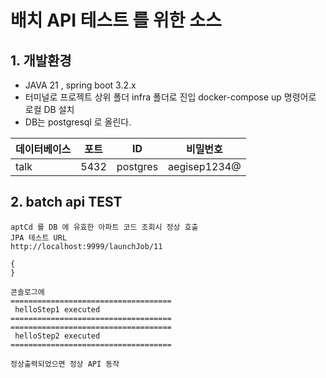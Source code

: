 # 배치 API 테스트 를 위한 소스 

## 1. 개발환경
* JAVA 21 , spring boot 3.2.x
* 터미널로 프로젝트 상위 폴더 infra 폴더로 진입 docker-compose up 명령어로 로컬 DB 설치
* DB는 postgresql 로 올린다.

| 데이터베이스 |  포트   | ID | 비밀번호 |
|---|------|---|---|
| talk | 5432 | postgres | aegisep1234@ |


## 2. batch api TEST
 

````
aptCd 를 DB 에 유효한 아파트 코드 조회시 정상 호출
JPA 테스트 URL 
http://localhost:9999/launchJob/11  

{
}

콘솔로그에 
====================================
 helloStep1 executed 
====================================
====================================
 helloStep2 executed 
====================================

정상출력되었으면 정상 API 동작
````